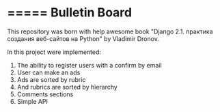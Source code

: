 =====
Bulletin Board 
=====

This repository was born with help awesome book "Django 2.1. практика создания веб-сайтов на Python" by Vladimir Dronov.

In this project were implemented:
1) The ability to register users with a confirm by email
2) User can make an ads
3) Ads are sorted by rubric
4) And rubrics are sorted by hierarchy
5) Comments sections
6) Simple API